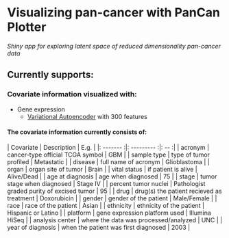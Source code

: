 # Visualizing pan-cancer with PanCan Plotter

*Shiny app for exploring latent space of reduced dimensionality pan-cancer data*

## Currently supports:

### Covariate information visualized with:

* Gene expression
  * [Variational Autoencoder](https://github.com/greenelab/vae_pancan) with 300 features

#### The covariate information currently consists of:

| Covariate | Description | E.g. |
|: ------- :|: --------- :|: -- :|
| acronym | cancer-type official TCGA symbol | GBM |
| sample type | type of tumor profiled | Metastatic |
| disease | full name of acronym | Glioblastoma |
| organ | organ site of tumor | Brain |
| vital status | if patient is alive | Alive/Dead |
| age at diagnosis | age when diagnosed | 75 |
| stage | tumor stage when diagnosed | Stage IV |
| percent tumor nuclei | Pathologist graded purity of excised tumor | 95 |
| drug | drug(s) the patient recieved as treatment | Doxorubicin |
| gender | gender of the patient | Male/Female |
| race | race of the patient | Asian |
| ethnicity | ethnicity of the patient | Hispanic or Latino |
| platform | gene expression platform used | Illumina HiSeq |
| analysis center | where the data was processed/analyzed | UNC |
| year of diagnosis | when the patient was first diagnosed | 2003 |

